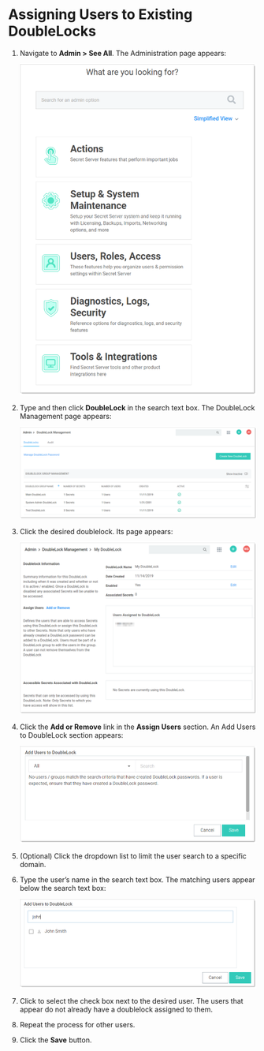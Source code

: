 [title]: # (Assigning Users to Existing DoubleLocks)
[tags]: # (DoubleLock)
[priority]: # (40)

# Assigning Users to Existing DoubleLocks

1. Navigate to **Admin \> See All**. The Administration page appears:

   ![image-20191114142009435](images/image-20191114142009435.png)

1. Type and then click **DoubleLock** in the search text box. The DoubleLock Management page appears:

   ![image-20191115143042406](images/image-20191115143042406.png)

1. Click the desired doublelock. Its page appears:

   ![image-20191118103959276](images/image-20191118103959276.png)

1. Click the **Add or Remove** link in the **Assign Users** section. An Add Users to DoubleLock section appears:

   ![image-20191118104242275](images/image-20191118104242275.png)

1. (Optional) Click the dropdown list to limit the user search to a specific domain.

1. Type the user’s name in the search text box. The matching users appear below the search text box:

   ![image-20191118144953352](images/image-20191118144953352.png)

1. Click to select the check box next to the desired user. The users that appear do not already have a doublelock assigned to them.

1. Repeat the process for other users.

1. Click the **Save** button.
